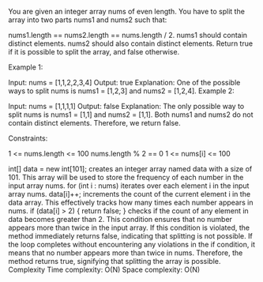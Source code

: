 You are given an integer array nums of even length. You have to split the array into two parts nums1 and nums2 such that:

nums1.length == nums2.length == nums.length / 2.
nums1 should contain distinct elements.
nums2 should also contain distinct elements.
Return true if it is possible to split the array, and false otherwise.



Example 1:

Input: nums = [1,1,2,2,3,4]
Output: true
Explanation: One of the possible ways to split nums is nums1 = [1,2,3] and nums2 = [1,2,4].
Example 2:

Input: nums = [1,1,1,1]
Output: false
Explanation: The only possible way to split nums is nums1 = [1,1] and nums2 = [1,1]. Both nums1 and nums2 do not contain distinct elements. Therefore, we return false.


Constraints:

1 <= nums.length <= 100
nums.length % 2 == 0
1 <= nums[i] <= 100

int[] data = new int[101]; creates an integer array named data with a size of 101. This array will be used to store the frequency of each number in the input array nums.
for (int i : nums) iterates over each element i in the input array nums.
data[i]++; increments the count of the current element i in the data array. This effectively tracks how many times each number appears in nums.
if (data[i] > 2) { return false; } checks if the count of any element in data becomes greater than 2. This condition ensures that no number appears more than twice in the input array. If this condition is violated, the method immediately returns false, indicating that splitting is not possible.
If the loop completes without encountering any violations in the if condition, it means that no number appears more than twice in nums. Therefore, the method returns true, signifying that splitting the array is possible.
Complexity
Time complexity: O(N)
Space complexity: O(N)